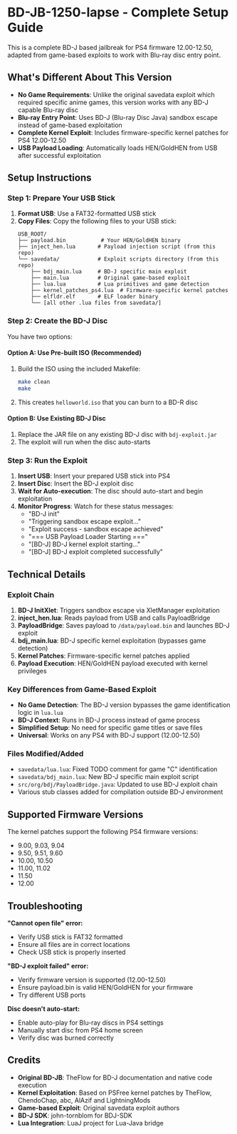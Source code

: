 # BD-JB-1250-lapse - Complete Setup Guide

This is a complete BD-J based jailbreak for PS4 firmware 12.00-12.50, adapted from game-based exploits to work with Blu-ray disc entry point.

## What's Different About This Version

- **No Game Requirements**: Unlike the original savedata exploit which required specific anime games, this version works with any BD-J capable Blu-ray disc
- **Blu-ray Entry Point**: Uses BD-J (Blu-ray Disc Java) sandbox escape instead of game-based exploitation
- **Complete Kernel Exploit**: Includes firmware-specific kernel patches for PS4 12.00-12.50
- **USB Payload Loading**: Automatically loads HEN/GoldHEN from USB after successful exploitation

## Setup Instructions

### Step 1: Prepare Your USB Stick

1. **Format USB**: Use a FAT32-formatted USB stick
2. **Copy Files**: Copy the following files to your USB stick:
   ```
   USB_ROOT/
   ├── payload.bin           # Your HEN/GoldHEN binary
   ├── inject_hen.lua       # Payload injection script (from this repo)
   └── savedata/            # Exploit scripts directory (from this repo)
       ├── bdj_main.lua     # BD-J specific main exploit
       ├── main.lua         # Original game-based exploit
       ├── lua.lua          # Lua primitives and game detection
       ├── kernel_patches_ps4.lua  # Firmware-specific kernel patches
       ├── elfldr.elf       # ELF loader binary
       └── [all other .lua files from savedata/]
   ```

### Step 2: Create the BD-J Disc

You have two options:

#### Option A: Use Pre-built ISO (Recommended)
1. Build the ISO using the included Makefile:
   ```bash
   make clean
   make
   ```
2. This creates `helloworld.iso` that you can burn to a BD-R disc

#### Option B: Use Existing BD-J Disc
1. Replace the JAR file on any existing BD-J disc with `bdj-exploit.jar`
2. The exploit will run when the disc auto-starts

### Step 3: Run the Exploit

1. **Insert USB**: Insert your prepared USB stick into PS4
2. **Insert Disc**: Insert the BD-J exploit disc
3. **Wait for Auto-execution**: The disc should auto-start and begin exploitation
4. **Monitor Progress**: Watch for these status messages:
   - "BD-J init"
   - "Triggering sandbox escape exploit..."
   - "Exploit success - sandbox escape achieved"
   - "=== USB Payload Loader Starting ==="
   - "[BD-J] BD-J kernel exploit starting..."
   - "[BD-J] BD-J exploit completed successfully"

## Technical Details

### Exploit Chain
1. **BD-J InitXlet**: Triggers sandbox escape via XletManager exploitation
2. **inject_hen.lua**: Reads payload from USB and calls PayloadBridge
3. **PayloadBridge**: Saves payload to `/data/payload.bin` and launches BD-J exploit
4. **bdj_main.lua**: BD-J specific kernel exploitation (bypasses game detection)
5. **Kernel Patches**: Firmware-specific kernel patches applied
6. **Payload Execution**: HEN/GoldHEN payload executed with kernel privileges

### Key Differences from Game-Based Exploit
- **No Game Detection**: The BD-J version bypasses the game identification logic in `lua.lua`
- **BD-J Context**: Runs in BD-J process instead of game process
- **Simplified Setup**: No need for specific game titles or save files
- **Universal**: Works on any PS4 with BD-J support (12.00-12.50)

### Files Modified/Added
- `savedata/lua.lua`: Fixed TODO comment for game "C" identification
- `savedata/bdj_main.lua`: New BD-J specific main exploit script
- `src/org/bdj/PayloadBridge.java`: Updated to use BD-J exploit chain
- Various stub classes added for compilation outside BD-J environment

## Supported Firmware Versions

The kernel patches support the following PS4 firmware versions:
- 9.00, 9.03, 9.04
- 9.50, 9.51, 9.60  
- 10.00, 10.50
- 11.00, 11.02
- 11.50
- 12.00

## Troubleshooting

**"Cannot open file" error:**
- Verify USB stick is FAT32 formatted
- Ensure all files are in correct locations
- Check USB stick is properly inserted

**"BD-J exploit failed" error:**
- Verify firmware version is supported (12.00-12.50)
- Ensure payload.bin is valid HEN/GoldHEN for your firmware
- Try different USB ports

**Disc doesn't auto-start:**
- Enable auto-play for Blu-ray discs in PS4 settings
- Manually start disc from PS4 home screen
- Verify disc was burned correctly

## Credits

- **Original BD-JB**: TheFlow for BD-J documentation and native code execution
- **Kernel Exploitation**: Based on PSFree kernel patches by TheFlow, ChendoChap, abc, AlAzif and LightningMods
- **Game-based Exploit**: Original savedata exploit authors
- **BD-J SDK**: john-tornblom for BDJ-SDK
- **Lua Integration**: LuaJ project for Lua-Java bridge